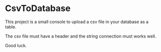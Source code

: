 # CsvToDatabase


This project is a small console to upload a csv file in your database as a table.

The csv file must have a header and the string connection must works well.

Good luck.
